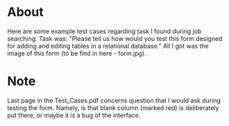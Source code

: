 # About
Here are some example test cases regarding task I found during job searching. Task was: 
"Please tell us how would you test this form designed for adding and editing tables in a relational database."
All I got was the image of this form (to be find in here - form.jpg).

# Note 
Last page in the Test_Cases.pdf concerns question that I would ask during testing the form. Namely, is that blank column (marked red) 
is deliberately put there, or maybe it is a bug of the interface.
